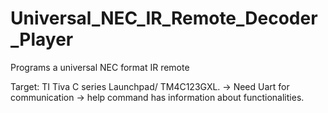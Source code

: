 # Universal_NEC_IR_Remote_Decoder_Player
Programs a universal NEC format IR remote

Target: TI Tiva C series Launchpad/ TM4C123GXL.
-> Need Uart for communication
-> help command has information about functionalities.

